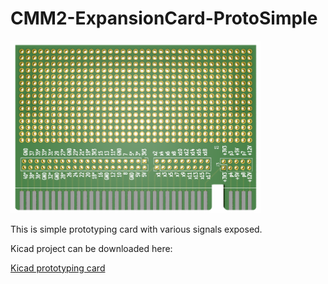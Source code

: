 # CMM2-ExpansionCard-ProtoSimple
 
<img src="Images/proto_card.png" width="400">

This is simple prototyping card with various signals exposed.

Kicad project can be downloaded here:

[Kicad prototyping card](Kicad/proto_vard_simple/)
